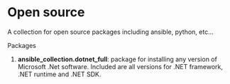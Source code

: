 # Open source
A collection for open source packages including ansible, python, etc...

Packages
1. **ansible_collection.dotnet_full**: package for installing any version of Microsoft .Net software. Included are all versions for .NET framework, .NET runtime and .NET SDK.
